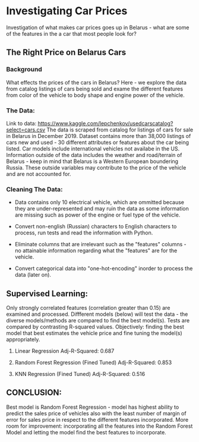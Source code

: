# Investigating Car Prices
Investigation of what makes car prices goes up in Belarus - what are some of the features in the a car that most people look for?
## The Right Price on Belarus Cars
### Background
What effects the prices of the cars in Belarus? Here - we explore the data from catalog listings of cars being sold and exame the different features from color of the vehicle to body shape and engine power of the vehicle. 

### The Data:

Link to data: https://www.kaggle.com/lepchenkov/usedcarscatalog?select=cars.csv
The data is scraped from catalog for listings of cars for sale in Belarus in December 2019. Dataset contains more than 38,000 listings of cars new and used - 30 different attributes or features about the car being listed. Car models include international vehicles not availabe in the US. Information outside of the data includes the weather and road/terrain of Belarus - keep in mind that Belarus is a Western European boundering Russia. These outside variables may contribute to the price of the vehicle and are not accounted for.

### Cleaning The Data:

 - Data contains only 10 electrical vehicle, which are ommitted because they are under-represented and may ruin the data as some information are missing such as power of the engine or fuel type of the vehicle.
 
 - Convert non-english (Russian) characters to English characters to process, run tests and read the information with Python.

 - Eliminate columns that are irrelevant such as the "features" columns - no attainable information regarding what the "features" are for the vehicle.
 
 - Convert categorical data into "one-hot-encoding" inorder to process the data (later on).
 
## Supervised Learning:

Only strongly correlated features (correlation greater than 0.15) are examined and processed. Diffferent models (below) will test the data - the diverse models/methods are compared to find the best model(s). Tests are compared by contrasting R-squared values. Objectively: finding the best model that best estimates the vehicle price and fine tuning the model(s) appropriately.

1. Linear Regression
    Adj-R-Squared: 0.687

2. Random Forest Regression (Fined Tuned)
    Adj-R-Squared: 0.853

3. KNN Regression (Fined Tuned)
    Adj-R-Squared: 0.516
    
## CONCLUSION:

Best model is Random Forest Regression - model has highest ability to predict the sales price of vehicles also with the least number of margin of error for sales price in respect to the different features incorporated. More room for improvement: incorporating all the features into the Random Forest Model and letting the model find the best features to incorporate.
